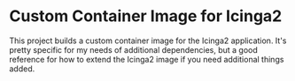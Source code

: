 # Custom Container Image for Icinga2

This project builds a custom container image for the Icinga2 application. It's
pretty specific for my needs of additional dependencies, but a good reference
for how to extend the Icinga2 image if you need additional things added.

